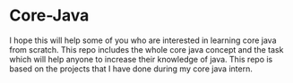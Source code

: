 # Core-Java

I hope this will help some of you who are interested in learning core java from scratch. This repo includes the whole core java concept and the task which will help anyone to increase their knowledge of java.
This repo is based on the projects that I have done during my core java intern.
